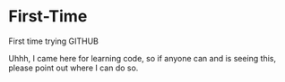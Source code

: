 # First-Time
First time trying GITHUB

Uhhh, I came here for learning code, so if anyone can and is seeing this, please point out where I can do so.
